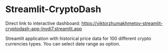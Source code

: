 # Streamlit-CryptoDash

Direct link to interactive dashboard: https://viktorzhumakhmetov-streamlit-cryptodash-app-lnvdi7.streamlit.app

Streamlit application with historical price data for 100 different crypto currencies types.
You can select date range as option.
